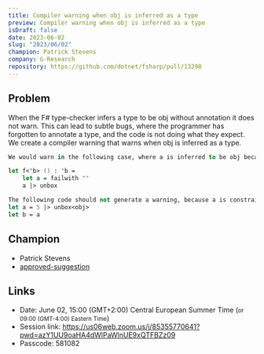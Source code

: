```yaml
---
title: Compiler warning when obj is inferred as a type
preview: Compiler warning when obj is inferred as a type
isDraft: false
date: 2023-06-02
slug: "2023/06/02"
champion: Patrick Stevens
company: G-Research
repository: https://github.com/dotnet/fsharp/pull/13298
---
```


## Problem

When the F# type-checker infers a type to be obj without annotation it does not warn.
This can lead to subtle bugs, where the programmer has forgotten to annotate a type, and the code is not doing what they expect.
We create a compiler warning that warns when obj is inferred as a type.

```fsharp
We would warn in the following case, where a is inferred to be obj because that's the most general thing it could be:

let f<'b> () : 'b =
    let a = failwith ""
    a |> unbox

The following code should not generate a warning, because a is constrained to be obj by the type argument to unbox, and b is constrained to be obj because it is of the same type as a.
let a = 5 |> unbox<obj>
let b = a
```

## Champion

- Patrick Stevens
- [approved-suggestion](https://github.com/fsharp/fslang-suggestions/issues/696)

## Links

- Date: June 02, 15:00 (GMT+2:00) Central European Summer Time (<small>or 09:00 (GMT-4:00) Eastern Time</small>)
- Session link: https://us06web.zoom.us/j/85355770641?pwd=azY1UU9oaHA4dWlPaWlnUE9xQTFBZz09
- Passcode: 581082
